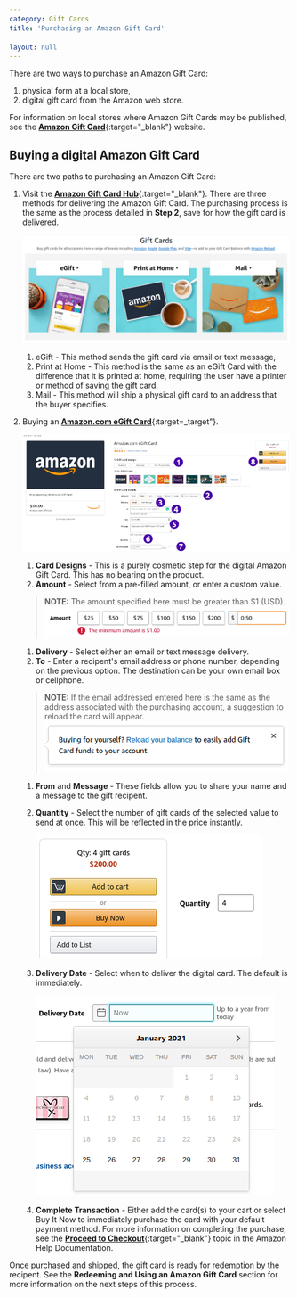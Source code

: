 ```yaml
---
category: Gift Cards
title: 'Purchasing an Amazon Gift Card'

layout: null
---
```


There are two ways to purchase an Amazon Gift Card:  
1. physical form at a local store,  
1. digital gift card from the Amazon web store.

For information on local stores where Amazon Gift Cards may be published, see the [**Amazon Gift Card**](https://www.amazon.com/b/?node=13582391011){:target="_blank"} website.

## Buying a digital Amazon Gift Card

There are two paths to purchasing an Amazon Gift Card:
1. Visit the [**Amazon Gift Card Hub**](https://www.amazon.com/gift-cards/b?ie=UTF8&node=2238192011){:target="_blank"}. There are three methods for delivering the Amazon Gift Card. The purchasing process is the same as the process detailed in **Step 2**, save for how the gift card is delivered.
    
    ![Amazon Gift Card Hub](gifthub-1.png)  
    
    1. eGift - This method sends the gift card via email or text message, 
    1. Print at Home - This method is the same as an eGift Card with the difference that it is printed at home, requiring the user have a printer or method of saving the gift card. 
    1. Mail - This method will ship a physical gift card to an address that the buyer specifies.  
1. Buying an [**Amazon.com eGift Card**](https://www.amazon.com/Amazon-Amazon-com-eGift-Cards/dp/BT00DC6QU4){:target=_target"}.  
        
    ![The Purchase Details Screen for an Amazon Gift Card](giftcard-purchase.png)
    
    1. **Card Designs** - This is a purely cosmetic step for the digital Amazon Gift Card. This has no bearing on the product. 
    1. **Amount** - Select from a pre-filled amount, or enter a custom value.
    > **NOTE:** The amount specified here must be greater than $1 (USD).   
    ![A minimum value warning displays for any values that are less than $1.00.](min-val.png)
    
    1. **Delivery** - Select either an email or text message delivery.
    1. **To** - Enter a recipent's email address or phone number, depending on the previous option. The destination can be your own email box or cellphone. 
    > **NOTE:** If the email addressed entered here is the same as the address associated with the purchasing account, a suggestion to reload the card will appear.  
    ![Reloading the card is done from the Gift Card Hyb.](emailSelf.png)  
    
    1. **From** and **Message** - These fields allow you to share your name and a message to the gift recipent.
    1. **Quantity** - Select the number of gift cards of the selected value to send at once. This will be reflected in the price instantly.  
        
        ![The cart value multiplies per the quantity.](cartvalue.png)  

    1. **Delivery Date** - Select when to deliver the digital card. The default is immediately. 

        ![A calendar pops up to select a date to send the card.](selectAdate.png)  

    1. **Complete Transaction** - Either add the card(s) to your cart or select Buy It Now to immediately purchase the card with your default payment method. For more information on completing the purchase, see the [**Proceed to Checkout**](https://www.amazon.com/gp/help/customer/display.html/ref=help_search_1-1?ie=UTF8&nodeId=201889290&qid=1611635317&sr=1-1){:target="_blank"} topic in the Amazon Help Documentation.

Once purchased and shipped, the gift card is ready for redemption by the recipent. See the **Redeeming and Using an Amazon Gift Card** section for more information on the next steps of this process.
